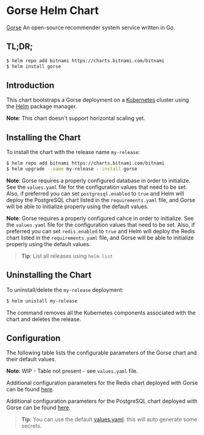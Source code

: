 # Gorse Helm Chart

[Gorse](https://gorse.io) An open-source recommender system service written in Go.

## TL;DR;

```bash
$ helm repo add bitnami https://charts.bitnami.com/bitnami
$ helm install gorse
```

## Introduction

This chart bootstraps a Gorse deployment on a [Kubernetes](http://kubernetes.io) cluster using the [Helm](https://helm.sh) package manager.

**Note**: This chart doesn't support horizontal scaling yet.

## Installing the Chart

To install the chart with the release name `my-release`:

```bash
$ helm repo add bitnami https://charts.bitnami.com/bitnami
$ helm upgrade --name my-release --install gorse
```

**Note**: Gorse requires a properly configured database in order to initialize. See the `values.yaml` file for the configuration values that need to be set. Also, if preferred you can set `postgresql.enabled` to `true` and Helm will deploy the PostgreSQL chart listed in the `requirements.yaml` file, and Gorse will be able to initialize properly using the default values.

**Note**: Gorse requires a properly configured cahce in order to initialize. See the `values.yaml` file for the configuration values that need to be set. Also, if preferred you can set `redis.enabled` to `true` and Helm will deploy the Redis chart listed in the `requirements.yaml` file, and Gorse will be able to initialize properly using the default values.

> **Tip**: List all releases using `helm list`

## Uninstalling the Chart

To uninstall/delete the `my-release` deployment:

```bash
$ helm unistall my-release
```

The command removes all the Kubernetes components associated with the chart and deletes the release.

## Configuration

The following table lists the configurable parameters of the Gorse chart and their default values.

**Note**: WIP - Table not present - see `values.yaml` file.

Additional configuration parameters for the Redis chart deployed with Gorse can be found [here](https://github.com/bitnami/charts/tree/master/bitnami/redis).

Additional configuration parameters for the PostgreSQL chart deployed with Gorse can be found [here](https://github.com/bitnami/charts/tree/master/bitnami/postgresql).

> **Tip**: You can use the default [values.yaml](values.yaml). this will auto generate some secrets.
